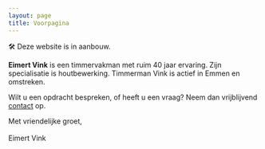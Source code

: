 ```yaml
---
layout: page
title: Voorpagina
---
```

🛠️ Deze website is in aanbouw.

**Eimert Vink** is een timmervakman met ruim 40 jaar ervaring. Zijn specialisatie is houtbewerking. Timmerman Vink is actief in Emmen en omstreken. 

Wilt u een opdracht bespreken, of heeft u een vraag? Neem dan vrijblijvend [contact](/contact) op.

Met vriendelijke groet,
<br>
<br>
Eimert Vink


